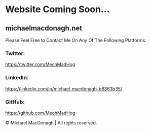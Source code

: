 # Website Coming Soon...

## michaelmacdonagh.net

Please Feel Free to Contact Me On Any Of The Following Platforms:

### Twitter:
https://twitter.com/MechMadHog

### LinkedIn:
https://linkedin.com/in/michael-macdonagh-b8363b35/

### GitHub:
https://github.com/MechMadHog


© Michael MacDonagh | All rights reserved.
